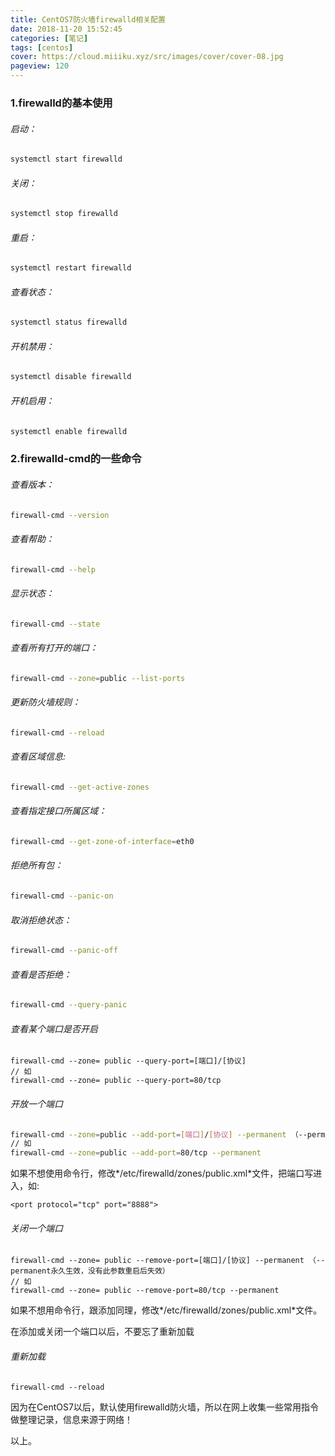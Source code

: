 ```yaml
---
title: CentOS7防火墙firewalld相关配置 
date: 2018-11-20 15:52:45
categories: [笔记]
tags: [centos]
cover: https://cloud.miiiku.xyz/src/images/cover/cover-08.jpg
pageview: 120
---
```


### 1.firewalld的基本使用

###### 启动： 
```bash
systemctl start firewalld
```

###### 关闭：
```bash
systemctl stop firewalld
```

###### 重启：
```bash
systemctl restart firewalld
```

###### 查看状态：
```bash
systemctl status firewalld
```

###### 开机禁用：
```bash
systemctl disable firewalld
```

###### 开机启用：
```bash
systemctl enable firewalld
```

### 2.firewalld-cmd的一些命令

###### 查看版本：
```bash
firewall-cmd --version
```

###### 查看帮助：
```bash
firewall-cmd --help
```

###### 显示状态：
```bash
firewall-cmd --state
```

###### 查看所有打开的端口：
```bash
firewall-cmd --zone=public --list-ports
```

###### 更新防火墙规则：
```bash
firewall-cmd --reload
```

###### 查看区域信息: 
```bash
firewall-cmd --get-active-zones
```

###### 查看指定接口所属区域：
```bash
firewall-cmd --get-zone-of-interface=eth0
```

###### 拒绝所有包：
```bash
firewall-cmd --panic-on
```

###### 取消拒绝状态：
```bash
firewall-cmd --panic-off
```

###### 查看是否拒绝：
```bash
firewall-cmd --query-panic
```

###### 查看某个端口是否开启
```
firewall-cmd --zone= public --query-port=[端口]/[协议]
// 如
firewall-cmd --zone= public --query-port=80/tcp
```

###### 开放一个端口
```bash
firewall-cmd --zone=public --add-port=[端口]/[协议] --permanent （--permanent永久生效，没有此参数重启后失效）
// 如
firewall-cmd --zone=public --add-port=80/tcp --permanent
```

如果不想使用命令行，修改*/etc/firewalld/zones/public.xml*文件，把端口写进入，如:

```
<port protocol="tcp" port="8888">
```

###### 关闭一个端口
```
firewall-cmd --zone= public --remove-port=[端口]/[协议] --permanent （--permanent永久生效，没有此参数重启后失效）
// 如
firewall-cmd --zone= public --remove-port=80/tcp --permanent
```

如果不想用命令行，跟添加同理，修改*/etc/firewalld/zones/public.xml*文件。

在添加或关闭一个端口以后，不要忘了重新加载

###### 重新加载
```
firewall-cmd --reload
```

因为在CentOS7以后，默认使用firewalld防火墙，所以在网上收集一些常用指令做整理记录，信息来源于网络！

以上。





